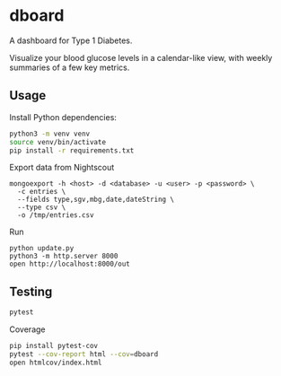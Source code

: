 # dboard

A dashboard for Type 1 Diabetes.

Visualize your blood glucose levels in a calendar-like view, with weekly summaries
of a few key metrics.

## Usage

Install Python dependencies:

```bash
python3 -m venv venv
source venv/bin/activate
pip install -r requirements.txt
```

Export data from Nightscout

```
mongoexport -h <host> -d <database> -u <user> -p <password> \
  -c entries \
  --fields type,sgv,mbg,date,dateString \
  --type csv \
  -o /tmp/entries.csv
```

Run

```
python update.py
python3 -m http.server 8000
open http://localhost:8000/out
```

## Testing

```bash
pytest
```

Coverage
```bash
pip install pytest-cov
pytest --cov-report html --cov=dboard
open htmlcov/index.html
```